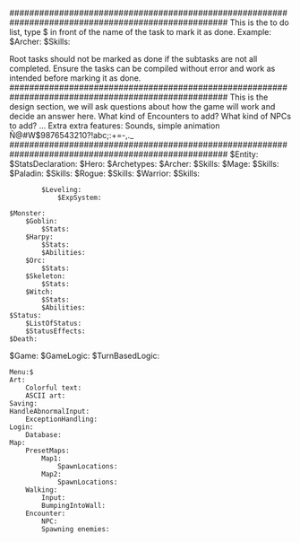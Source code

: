 ####################################################################################################
This is the to do list, type $ in front of the name of the task to mark it as done.
Example:
    $Archer:
        $Skills:

Root tasks should not be marked as done if the subtasks are not all completed.
Ensure the tasks can be compiled without error and work as intended before marking it as done.
####################################################################################################
This is the design section, we will ask questions about how the game will work and decide an answer
here.
What kind of Encounters to add?
What kind of NPCs to add?
...
Extra extra features: Sounds, simple animation
Ñ@#W$9876543210?!abc;:+=-,._ 
####################################################################################################
$Entity:
    $StatsDeclaration:
    $Hero:
        $Archetypes:
            $Archer:
                $Skills:
            $Mage:
                $Skills:
            $Paladin:
                $Skills:
            $Rogue:
                $Skills:
            $Warrior:
                $Skills:

            $Leveling:
                $ExpSystem:

    $Monster:
        $Goblin:
            $Stats:
        $Harpy:
            $Stats:
            $Abilities:
        $Orc:
            $Stats:
        $Skeleton:
            $Stats:
        $Witch:
            $Stats:
            $Abilities:
    $Status:
        $ListOfStatus:
        $StatusEffects:
    $Death:

$Game: 
    $GameLogic:
        $TurnBasedLogic:
            
    Menu:$
    Art:
        Colorful text:
        ASCII art:
    Saving:
    HandleAbnormalInput:
        ExceptionHandling:
    Login:
        Database:
    Map:
        PresetMaps:
            Map1:
                SpawnLocations:
            Map2:
                SpawnLocations:
        Walking:
            Input:
            BumpingIntoWall:
        Encounter:
            NPC:
            Spawning enemies:


